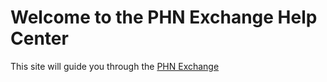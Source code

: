 # Welcome to the PHN Exchange Help Center 

This site will guide you through the [PHN Exchange](https://www.phnexchange.com.au)


